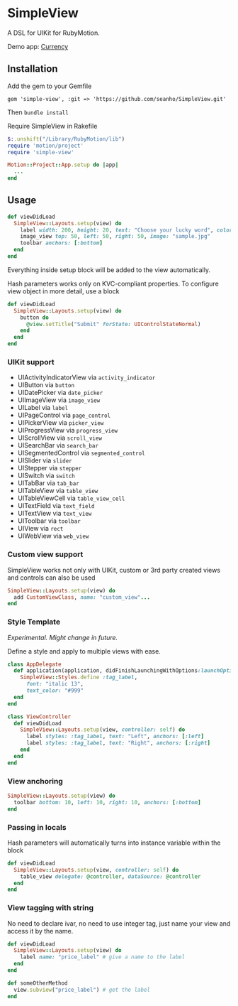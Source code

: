 # SimpleView

A DSL for UIKit for RubyMotion.

Demo app: [Currency](https://github.com/seanho/CurrencyApp-RubyMotion)

## Installation

Add the gem to your Gemfile

`gem 'simple-view', :git => 'https://github.com/seanho/SimpleView.git'`

Then `bundle install`

Require SimpleView in Rakefile

```ruby
$:.unshift("/Library/RubyMotion/lib")
require 'motion/project'
require 'simple-view'

Motion::Project::App.setup do |app|
  ...
end

```

## Usage

````ruby
def viewDidLoad
  SimpleView::Layouts.setup(view) do
    label width: 200, height: 20, text: "Choose your lucky word", color: "#eee"
    image_view top: 50, left: 50, right: 50, image: "sample.jpg"
    toolbar anchors: [:bottom]
  end
end
````

Everything inside setup block will be added to the view automatically.

Hash parameters works only on KVC-compliant properties. To configure view object in more detail, use a block

````ruby
def viewDidLoad
  SimpleView::Layouts.setup(view) do
    button do
      @view.setTitle("Submit" forState: UIControlStateNormal)
    end
  end
end
````

### UIKit support
- UIActivityIndicatorView via `activity_indicator`
- UIButton via `button`
- UIDatePicker via `date_picker`
- UIImageView via `image_view`
- UILabel via `label`
- UIPageControl via `page_control`
- UIPickerView via `picker_view`
- UIProgressView via `progress_view`
- UIScrollView via `scroll_view`
- UISearchBar via `search_bar`
- UISegmentedControl via `segmented_control`
- UISlider via `slider`
- UIStepper via `stepper`
- UISwitch via `switch`
- UITabBar via `tab_bar`
- UITableView via `table_view`
- UITableViewCell via `table_view_cell`
- UITextField via `text_field`
- UITextView via `text_view`
- UIToolbar via `toolbar`
- UIView via `rect`
- UIWebView via `web_view`

### Custom view support

SimpleView works not only with UIKit, custom or 3rd party created views and controls can also be used

````ruby
SimpleView::Layouts.setup(view) do
  add CustomViewClass, name: "custom_view"...
end
````

### Style Template

_Experimental. Might change in future._

Define a style and apply to multiple views with ease.

````ruby
class AppDelegate
  def application(application, didFinishLaunchingWithOptions:launchOptions)
    SimpleView::Styles.define :tag_label,
      font: "italic 13",
      text_color: "#999"
  end
end

class ViewController
  def viewDidLoad
    SimpleView::Layouts.setup(view, controller: self) do
      label styles: :tag_label, text: "Left", anchors: [:left]
      label styles: :tag_label, text: "Right", anchors: [:right]
    end
  end
end
````


### View anchoring

````ruby
SimpleView::Layouts.setup(view) do
  toolbar bottom: 10, left: 10, right: 10, anchors: [:bottom]
end
````

### Passing in locals

Hash parameters will automatically turns into instance variable within the block

````ruby
def viewDidLoad
  SimpleView::Layouts.setup(view, controller: self) do
    table_view delegate: @controller, dataSource: @controller
  end
end
````

### View tagging with string

No need to declare ivar, no need to use integer tag, just name your view and access it by the name.

````ruby
def viewDidLoad
  SimpleView::Layouts.setup(view) do
    label name: "price_label" # give a name to the label
  end
end

def someOtherMethod
  view.subview("price_label") # get the label
end
````